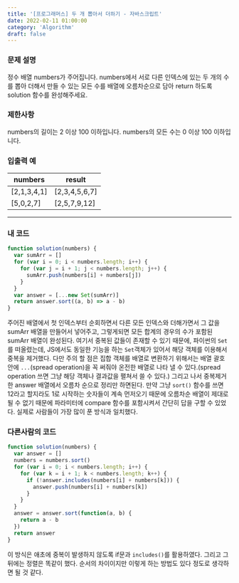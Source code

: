 ```yaml
---
title: '[프로그래머스] 두 개 뽑아서 더하기 - 자바스크립트'
date: 2022-02-11 01:00:00
category: 'Algorithm'
draft: false
---
```


### 문제 설명

정수 배열 numbers가 주어집니다. numbers에서 서로 다른 인덱스에 있는 두 개의 수를 뽑아 더해서 만들 수 있는 모든 수를 배열에 오름차순으로 담아 return 하도록 solution 함수를 완성해주세요.

### 제한사항

numbers의 길이는 2 이상 100 이하입니다.
numbers의 모든 수는 0 이상 100 이하입니다.

### 입출력 예

| numbers     | result        |
| ----------- | ------------- |
| [2,1,3,4,1] | [2,3,4,5,6,7] |
| [5,0,2,7]   | [2,5,7,9,12]  |

---

### 내 코드

```javascript
function solution(numbers) {
  var sumArr = []
  for (var i = 0; i < numbers.length; i++) {
    for (var j = i + 1; j < numbers.length; j++) {
      sumArr.push(numbers[i] + numbers[j])
    }
  }
  var answer = [...new Set(sumArr)]
  return answer.sort((a, b) => a - b)
}
```

주어진 배열에서 첫 인덱스부터 순회하면서 다른 모든 인덱스와 더해가면서 그 값을 sumArr 배열을 만들어서 넣어주고, 그렇게되면 모든 합계의 경우의 수가 포함된 sumArr 배열이 완성된다. 여기서 중복된 값들이 존재할 수 있기 때문에, 파이썬의 `Set`를 떠올렸는데, JS에서도 동일한 기능을 하는 `Set`객체가 있어서 해당 객체를 이용해서 중복을 제거했다. 다만 주의 할 점은 집합 객체를 배열로 변환하기 위해서는 배열 괄호 안에 `...`(spread operation)을 꼭 써줘야 온전한 배열로 나타 낼 수 있다.(spread operation 쓰면 그냥 해당 객체나 결과값을 펼쳐서 쓸 수 있다.) 그리고 나서 중복제거한 answer 배열에서 오름차 순으로 정리만 하면된다. 만약 그냥 `sort()` 함수를 쓰면 12라고 할지라도 1로 시작하는 숫자들이 계속 먼저오기 때문에 오름차순 배열이 제대로 될 수 없기 때문에 파라미터에 compare 함수를 포함시켜서 간단히 답을 구할 수 있었다. 실제로 사람들이 가장 많이 푼 방식과 일치했다.

### 다른사람의 코드

```javascript
function solution(numbers) {
  var answer = []
  numbers = numbers.sort()
  for (var i = 0; i < numbers.length; i++) {
    for (var k = i + 1; k < numbers.length; k++) {
      if (!answer.includes(numbers[i] + numbers[k])) {
        answer.push(numbers[i] + numbers[k])
      }
    }
  }
  answer = answer.sort(function(a, b) {
    return a - b
  })
  return answer
}
```

이 방식은 애초에 중복이 발생하지 않도록 if문과 `includes()`를 활용하였다. 그리고 그 뒤에는 정렬은 똑같이 했다. 순서의 차이이지만 이렇게 하는 방법도 있다 정도로 생각하면 될 것 같다.

